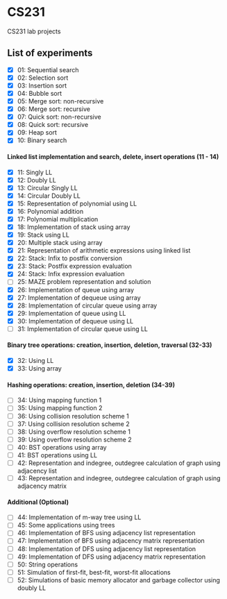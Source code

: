# CS231
CS231 lab projects

## List of experiments
 - [X] 01: Sequential search  
 - [X] 02: Selection sort  
 - [X] 03: Insertion sort  
 - [X] 04: Bubble sort  
 - [X] 05: Merge sort: non-recursive  
 - [X] 06: Merge sort: recursive  
 - [X] 07: Quick sort: non-recursive  
 - [X] 08: Quick sort: recursive  
 - [X] 09: Heap sort  
 - [X] 10: Binary search  
  #### Linked list implementation and search, delete, insert operations (11 - 14)
 - [X] 11: Singly LL  
 - [X] 12: Doubly LL  
 - [X] 13: Circular Singly LL  
 - [X] 14: Circular Doubly LL  
 - [X] 15: Representation of polynomial using LL  
 - [X] 16: Polynomial addition  
 - [X] 17: Polynomial multiplication  
 - [X] 18: Implementation of stack using array  
 - [X] 19: Stack using LL  
 - [X] 20: Multiple stack using array  
 - [X] 21: Representation of arithmetic expressions using linked list  
 - [X] 22: Stack: Infix to postfix conversion  
 - [X] 23: Stack: Postfix expression evaluation  
 - [X] 24: Stack: Infix expression evaluation  
 - [ ] 25: MAZE problem representation and solution  
 - [X] 26: Implementation of queue using array  
 - [X] 27: Implementation of dequeue using array  
 - [X] 28: Implementation of circular queue using array  
 - [X] 29: Implementation of queue using LL  
 - [X] 30: Implementation of dequeue using LL  
 - [ ] 31: Implementation of circular queue using LL  
  #### Binary tree operations: creation, insertion, deletion, traversal (32-33)  
 - [X] 32: Using LL  
 - [X] 33: Using array  
  #### Hashing operations: creation, insertion, deletion (34-39)  
 - [ ] 34: Using mapping function 1  
 - [ ] 35: Using mapping function 2  
 - [ ] 36: Using collision resolution scheme 1  
 - [ ] 37: Using collision resolution scheme 2  
 - [ ] 38: Using overflow resolution scheme 1  
 - [ ] 39: Using overflow resolution scheme 2  
 - [ ] 40: BST operations using array  
 - [ ] 41: BST operations using LL  
 - [ ] 42: Representation and indegree, outdegree calculation of graph using adjacency list  
 - [ ] 43: Representation and indegree, outdegree calculation of graph using adjacency matrix  
  #### Additional (Optional)  
 - [ ] 44: Implementation of m-way tree using LL  
 - [ ] 45: Some applications using trees  
 - [ ] 46: Implementation of BFS using adjacency list representation  
 - [ ] 47: Implementation of BFS using adjacency matrix representation  
 - [ ] 48: Implementation of DFS using adjacency list representation  
 - [ ] 49: Implementation of DFS using adjacency matrix representation  
 - [ ] 50: String operations  
 - [ ] 51: Simulation of first-fit, best-fit, worst-fit allocations  
 - [ ] 52: Simulations of basic memory allocator and garbage collector using doubly LL  

